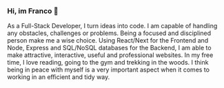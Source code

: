 ### Hi, im Franco 👋
As a Full-Stack Developer, I turn ideas into code. I am capable of handling any obstacles, challenges or problems. Being a focused and disciplined person make me a wise choice. Using React/Next for the Frontend and Node, Express and SQL/NoSQL databases for the Backend, I am able to make attractive, interactive, useful and professional websites. In my free time, I love reading, going to the gym and trekking in the woods. I think being in peace with myself is a very important aspect when it comes to working in an efficient and tidy way.

